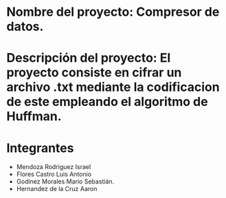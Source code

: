 # Nombre del proyecto: Compresor de datos.
# Descripción del proyecto: El proyecto consiste en cifrar un archivo .txt mediante la codificacion de este empleando el algoritmo de Huffman.
# Integrantes

- Mendoza Rodriguez Israel
- Flores Castro Luis Antonio
- Godinez Morales Mario Sebastián.
- Hernandez de la Cruz Aaron
